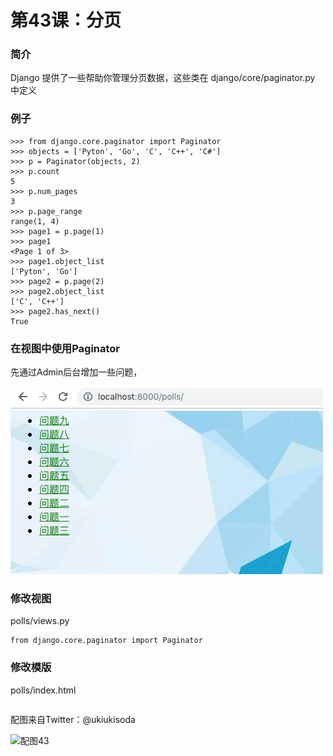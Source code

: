 # 第43课：分页

### 简介
Django 提供了一些帮助你管理分页数据，这些类在 django/core/paginator.py 中定义

### 例子
```
>>> from django.core.paginator import Paginator
>>> objects = ['Pyton', 'Go', 'C', 'C++', 'C#']
>>> p = Paginator(objects, 2)
>>> p.count
5
>>> p.num_pages
3
>>> p.page_range
range(1, 4)
>>> page1 = p.page(1)
>>> page1
<Page 1 of 3>
>>> page1.object_list
['Pyton', 'Go']
>>> page2 = p.page(2)
>>> page2.object_list
['C', 'C++']
>>> page2.has_next()
True
```

### 在视图中使用Paginator
先通过Admin后台增加一些问题，

![class43-01](images/class43-01.png)

### 修改视图
polls/views.py
```
from django.core.paginator import Paginator

```

### 修改模版
polls/index.html
```
```

配图来自Twitter：@ukiukisoda

![配图43](https://wiki.huihoo.com/images/d/d3/Devopsgirls43.jpg)
